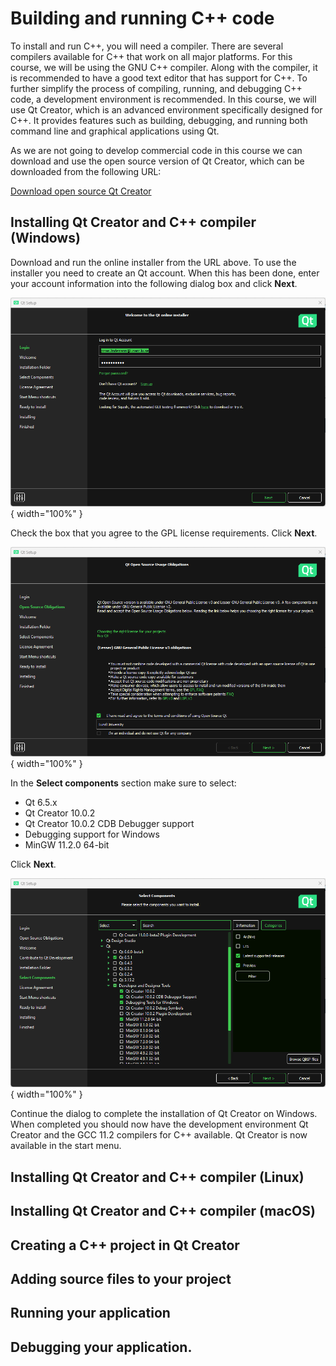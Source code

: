 # Building and running C++ code

To install and run C++, you will need a compiler. There are several compilers available for C++ that work on all major platforms. For this course, we will be using the GNU C++ compiler. Along with the compiler, it is recommended to have a good text editor that has support for C++. To further simplify the process of compiling, running, and debugging C++ code, a development environment is recommended. In this course, we will use Qt Creator, which is an advanced environment specifically designed for C++. It provides features such as building, debugging, and running both command line and graphical applications using Qt.

As we are not going to develop commercial code in this course we can download and use the open source version of Qt Creator, which can be downloaded from the following URL:

[Download open source Qt Creator](https://www.qt.io/download-qt-installer-oss)

## Installing Qt Creator and C++ compiler (Windows)

Download and run the online installer from the URL above. To use the installer you need to create an Qt account. When this has been done, enter your account information into the following dialog box and click **Next**.

![Image title](images/qtcreator-installer1.png){ width="100%" }

Check the box that you agree to the GPL license requirements. Click **Next**.

![Image title](images/qtcreator-installer2.png){ width="100%" }

In the **Select components** section make sure to select:

 * Qt 6.5.x
 * Qt Creator 10.0.2
 * Qt Creator 10.0.2 CDB Debugger support
 * Debugging support for Windows
 * MinGW 11.2.0 64-bit

Click **Next**.

![Image title](images/qtcreator-installer3.png){ width="100%" }

Continue the dialog to complete the installation of Qt Creator on Windows. When completed you should now have the development environment Qt Creator and the GCC 11.2 compilers for C++ available. Qt Creator is now available in the start menu.

## Installing Qt Creator and C++ compiler (Linux)

## Installing Qt Creator and C++ compiler (macOS)

## Creating a C++ project in Qt Creator

## Adding source files to your project

## Running your application

## Debugging your application.